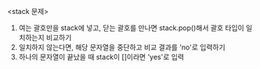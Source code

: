 <stack 문제>

1. 여는 괄호만을 stack에 넣고, 닫는 괄호를 만나면 stack.pop()해서 괄호 타입이 일치하는지 비교하기
2. 일치하지 않는다면, 해당 문자열을 중단하고 비교 결과를 'no'로 입력하기
3. 하나의 문자열이 끝났을 때 stack이 []이라면 'yes'로 입력

